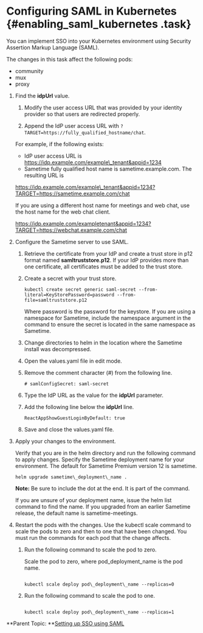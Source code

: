 # Configuring SAML in Kubernetes {#enabling_saml_kubernetes .task}

You can implement SSO into your Kubernetes environment using Security Assertion Markup Language \(SAML\).

The changes in this task affect the following pods:

-   community
-   mux
-   proxy

1.  Find the **idpUrl** value.

    1.  Modify the user access URL that was provided by your identity provider so that users are redirected properly.

    2.  Append the IdP user access URL with `?TARGET=https://fully_qualified_hostname/chat`.

    For example, if the following exists:

    -   IdP user access URL is https://idp.example.com/example\_tenant&appid=1234
    -   Sametime fully qualified host name is sametime.example.com.
    The resulting URL is

    https://idp.example.com/example\_tenant&appid=1234?TARGET=https://sametime.example.com/chat

    If you are using a different host name for meetings and web chat, use the host name for the web chat client.

    https://idp.example.com/exampletenant&appid=1234?TARGET=https://webchat.example.com/chat

2.  Configure the Sametime server to use SAML.

    1.  Retrieve the certificate from your IdP and create a trust store in p12 format named **samltruststore.p12**. If your IdP provides more than one certificate, all certificates must be added to the trust store.

    2.  Create a secret with your trust store.

        ``` {#codeblock_whq_ztl_qtb}
        kubectl create secret generic saml-secret --from-literal=KeyStorePassword=password --from-file=samltruststore.p12
        ```

        Where password is the password for the keystore. If you are using a namespace for Sametime, include the namespace argument in the command to ensure the secret is located in the same namespace as Sametime.

    3.  Change directories to helm in the location where the Sametime install was decompressed.

    4.  Open the values.yaml file in edit mode.

    5.  Remove the comment character \(\#\) from the following line.

        `# samlConfigSecret: saml-secret`

    6.  Type the IdP URL as the value for the **idpUrl** parameter.

    7.  Add the following line below the **idpUrl** line.

        ``` {#codeblock_vh2_kv3_rtb}
        ReactAppShowGuestLoginByDefault: true
        ```

    8.  Save and close the values.yaml file.

3.  Apply your changes to the environment.

    Verify that you are in the helm directory and run the following command to apply changes. Specify the Sametime deployment name for your environment. The default for Sametime Premium version 12 is sametime.

    ``` {#codeblock_iyn_51d_d5b}
    helm upgrade sametime\_deployment\_name .
    ```

    **Note:** Be sure to include the dot at the end. It is part of the command.

    If you are unsure of your deployment name, issue the helm list command to find the name. If you upgraded from an earlier Sametime release, the default name is sametime-meetings.

4.  Restart the pods with the changes. Use the kubectl scale command to scale the pods to zero and then to one that have been changed. You must run the commands for each pod that the change affects.

    1.  Run the following command to scale the pod to zero.

        Scale the pod to zero, where pod\_deployment\_name is the pod name.

        ``` {#codeblock_cwz_mwc_d5b}
        
        kubectl scale deploy pod\_deployment\_name --replicas=0
        
        ```

    2.  Run the following command to scale the pod to one.

        ``` {#codeblock_i2c_4wc_d5b}
        
        kubectl scale deploy pod\_deployment\_name --replicas=1
        ```


**Parent Topic:  **[Setting up SSO using SAML](enabling_sso_saml.md)

